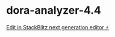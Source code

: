 # dora-analyzer-4.4

[Edit in StackBlitz next generation editor ⚡️](https://stackblitz.com/~/github.com/CrtoContador11/dora-analyzer-4.4)